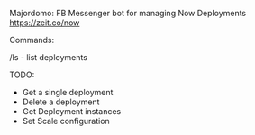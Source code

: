 Majordomo: FB Messenger bot for managing Now Deployments https://zeit.co/now

Commands:

/ls - list deployments

TODO:
- Get a single deployment
- Delete a deployment
- Get Deployment instances
- Set Scale configuration